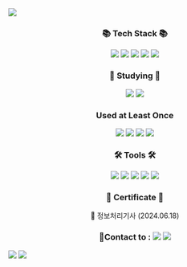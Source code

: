 <!--
**jhong810/jhong810** is a ✨ _special_ ✨ repository because its `README.md` (this file) appears on your GitHub profile.

Here are some ideas to get you started:

- 🔭 I’m currently working on ...
- 🌱 I’m currently learning ...
- 👯 I’m looking to collaborate on ...
- 🤔 I’m looking for help with ...
- 💬 Ask me about ...
- 📫 How to reach me: ...
- 😄 Pronouns: ...
- ⚡ Fun fact: ...
-->

<img src="https://capsule-render.vercel.app/api?type=waving&color=0:FFDCE1,50:DFDFFF,100:8AB8FF&height=170&section=header&text=Jhong&fontSize=65&animation=fadeIn&fontAlignY=38&fontColor=FFFFFF"/>

<div align=center>
  	<h3>📚 Tech Stack 📚</h3>
  		<img src="https://img.shields.io/badge/HTML5-E34F26?style=flat&logo=html5&logoColor=white"/>
  		<img src="https://img.shields.io/badge/CSS3-1572B6?style=flat&logo=css3&logoColor=white"/>
  		<img src="https://img.shields.io/badge/JavaScript-F7DF1E?style=flat&logo=JavaScript&logoColor=white"/>
  		<img src="https://img.shields.io/badge/Java-ED8B00?style=flat&logo=openjdk&lgoColor=white"/>
  		<img src="https://img.shields.io/badge/Android-34A853?style=flat&logo=Android&logoColor=white"/>  
</div>
<div align=center>
  	<h3>📖 Studying 📖</h3>
  	<img src="https://img.shields.io/badge/React-61DAFB?style=flat&logo=React&logoColor=white"/>
  	<img src="https://img.shields.io/badge/Kotlin-7F52FF?style=flat&logo=Kotlin&logoColor=white"/>
</div>
<div align=center>
  	<h3> Used at Least Once</h3>
  	<img src="https://img.shields.io/badge/C-00599C?style=flat&logo=c&logoColor=white"/>
  	<img src="https://img.shields.io/badge/Python-3776AB?style=flat&logo=python&logoColor=white"/>
	<img src="https://img.shields.io/badge/MySQL-00000F?style=flat&logo=mysql&logoColor=white"/>
  	<img src="https://img.shields.io/badge/Vue.js-4FC08D?style=flat&logo=Vue.js&logoColor=white"/>
</div>
<div align=center>
	<h3>🛠 Tools 🛠</h3>
	<img src="https://img.shields.io/badge/Visual%20Studio%20Code-007ACC?style=flat&logo=VisualStudioCode&logoColor=white"/>
	<img src="https://img.shields.io/badge/Eclipse%20IDE-2C2255?style=flat&logo=EclipseIDE&logoColor=white"/>
	<img src="https://img.shields.io/badge/Android Studio-3DDC84?style=flat&logo=AndroidStudio&logoColor=white"/>
	<img src="https://img.shields.io/badge/GitHub-181717?style=flat&logo=GitHub&logoColor=white"/>
    <img src="https://img.shields.io/badge/Git-F05032?style=flat&logo=Git&logoColor=white"/>
</div>

<div align=center>
  	<h3>📜 Certificate 📜</h3>
   	<p>🔘 정보처리기사 (2024.06.18)</p>
</div>

<div align=center>
  	<h3>📲Contact to : 
		<a href="https://open.kakao.com/o/si7rb2zg"><img src="https://img.shields.io/badge/KakaoTalk-FFCD00?style=flat&logo=KakaoTalk&logoColor=white"/></a>
		<a href="https://www.instagram.com/jxxh0ng/"><img src="https://img.shields.io/badge/Instagram-E4405F?style=flat&logo=Instagram&logoColor=white"/></a>
	</h3>
</div>

<div>
  <img src="http://mazassumnida.wtf/api/v2/generate_badge?boj=jhong810"/>
  <img src="https://github-readme-stats.vercel.app/api?username=jhong810"/>
</div>
